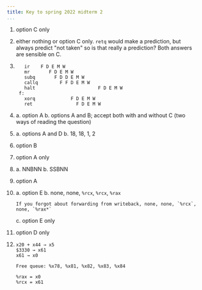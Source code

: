 ```yaml
---
title: Key to spring 2022 midterm 2
...
```


1. option C only
2. either nothing or option C only. `retq` would make a prediction, but always predict "not taken" so is that really a prediction? Both answers are sensible on C.
3.
          ir    F D E M W
          mr       F D E M W
          subq       F D D E M W
          callq        F F D E M W
          halt                       F D E M W
        f:
          xorq             F D E M W
          ret                F D E M W
4.
    a. option A
    b. options A and B; accept both with and without C (two ways of reading the question)
5.
    a. options A and D
    b. 18, 18, 1, 2
6. option B
7. option A only
8.
    a. NNBNN
    b. SSBNN
9. option A
10.
    a. option E
    b. none, none, `%rcx`, `%rcx`, `%rax`
        
        If you forgot about forwarding from writeback, none, none, `%rcx`, none, `%rax*`
    c. option E only
11. option D only
12. 
        x20	+ x44 → x5
        $3330 → x61
        x61 → x0
        
        Free queue: %x78, %x81, %x82, %x83, %x84
        
        %rax = x0
        %rcx = x61
